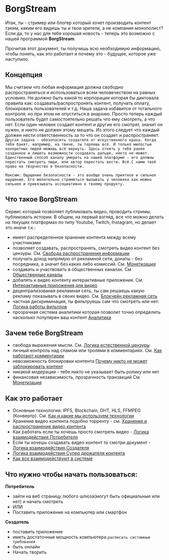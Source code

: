 # BorgStream

Итак, ты - стример или блогер который хочет производить контент таким, каким его видишь ты и твои зрители, а не компания монополист?  Если да, то у нас для тебя хорошая новость - теперь это возможно с нашей программой **BorgStream**.

Прочитав этот документ, ты получишь всю необходимую информацию, чтобы понять, как это работает и почему это - будущее, которое уже наступило.

## Концепция

Мы считаем что любая информация должна свободно распространяться и использоваться всем человечеством на равных условиях. Не должно быть какой то корпорации которая бы диктовала правила как: создавать/распростронять контент, получать оплату, блокировать пользователей и т.д. Наша задача избавится от тотального контроля, но при этом не опуститься в анархию. Просто теперь каждый пользователь будет самостоятельно решать что ему смотреть, а что нет. Если один человек создает контент и другие его смотрят, значит он нужен, и никто не должен этому мешать. Из этого следует что каждый должен нести ответственность за то что он создает и распространяет. `Другая задача - обезопасить создателя от искуственного краха. Когда тебя банят, например, на твиче, ты теряешь всё. И только милостью конкретных людей можешь всё вернуть. Здесь отнять у тебя ранее созданное и лишить возможности создавать дальше, никто не может. Единственный способ каналу умереть на нашей платформе - его должны перестать смотреть люди, или автор перестать вести. Всё.С нами твоё право на творчество в безопасности. `

`Максим: Ощущение безопасности - это вообще очень приятное и сильное ощущение. Его желательно стремиться вызывать у человека как можно сильнее и привязывать ассоциативно к твоему продукту.`
## Что такое BorgStream

Сервис который позволяет публиковать видео, проводить стримы, публиковать истории. В общем, на первый взгляд, все что можно делать на текущих платформах по типу Youtube, Twitch, Instagram, но делает это иначе т.к.:

- имеет распределенное хранение контента между всему участниками 
- позволяет создавать, распространять, смотреть видео контент без цензуры. См. [Свобода распространения информации](Freedom_of_information.md)
- получать доход напрямую от рекламной сети, донаты - без посредника, а значит без каких либо комиссий. См. [Монетизация](Monetization.md)
- создавать и участвовать в общественных каналах. См [Общественные каналы](Society_channel.md)
- добалять к видео контенту интерактивные приложения. См. [Интерактивные приложения для видео](Video_application.md)
- децентрализованая рекламная сеть, ты сам решаешь какую рекламу показывать в своих видео. См. [Блокчейн рекламная сеть](Blockchain_ad_network.md)
- частная дискриминация, ты фильтруешь сам что смотреть или нет. [Логика работы фильтров](Filter_logic.md)
- прозрачная система аналитики которая позволит точно определить насколько популярен ваш контент [Аналитика](Analytics.md)

## Зачем тебе BorgStream

- свобода выражения мысли. См. [Логика естественной цензуры](The_logic_of_natural_censorship.md)
- личный контроль над спамом или тролями в комментариях. См. [Как работают комментарии](How_comments_work.md) 
- невозможность блокировки контента [Почему никто не может заблокировать контент](Why_no_one_can_block_content.md)
- никакой модерации - тебе никто не указывает быть ролику или нет
- финансовая независимость, прозрачность транзакций См. [Монетизация](Monetization.md)

## Как это работает
- Основные технологии: IPFS, Blockchain, DHT, HLS, FFMPEG (Конвертр). См. [Как и какие мы используем технологии](How_and_what_technologies_do_we_use.md)
- Хранение видео контента подобно торренту - см. [Хранение и распространение видео контента](Storage_and_dissemination_of_information.md)
- Как работать если ты хочешь просто смотреть видео - [Логика взаимодействия Потребителя](Consumer_logic.md) 
- Если ты хочешь создавать видео контент то смотри документ - [Логика взаимодействия Создателя](Creator_logic.md)
- [Логика взаимодействия Супер держателя контента](Super_content_distributor.md)
- [Как все взаимодействуют в системе](How_everyone_interacts_in_the_system.md)

## Что нужно чтобы начать пользоваться:
 **Потребитель** 
- зайти на веб страницу любого шлюза(могут быть официальные или нет) и начать смотреть
- ИЛИ
- Поставить приложение на компьютер или смартфон 

**Создатель** 
- поставить приложение
- иметь достаточные мощность компьютера `расписать системные требования`
- быть онлайн
- Начать творить
